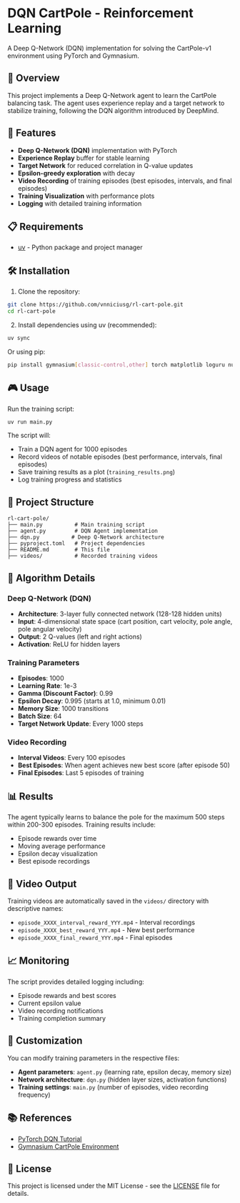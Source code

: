 # DQN CartPole - Reinforcement Learning

A Deep Q-Network (DQN) implementation for solving the CartPole-v1 environment using PyTorch and Gymnasium.

## 🎯 Overview

This project implements a Deep Q-Network agent to learn the CartPole balancing task. The agent uses experience replay and a target network to stabilize training, following the DQN algorithm introduced by DeepMind.

## 🚀 Features

- **Deep Q-Network (DQN)** implementation with PyTorch
- **Experience Replay** buffer for stable learning
- **Target Network** for reduced correlation in Q-value updates
- **Epsilon-greedy exploration** with decay
- **Video Recording** of training episodes (best episodes, intervals, and final episodes)
- **Training Visualization** with performance plots
- **Logging** with detailed training information

## 📋 Requirements

- [uv](https://docs.astral.sh/uv/) - Python package and project manager

## 🛠️ Installation

1. Clone the repository:

```bash
git clone https://github.com/vnniciusg/rl-cart-pole.git
cd rl-cart-pole
```

2. Install dependencies using uv (recommended):

```bash
uv sync
```

Or using pip:

```bash
pip install gymnasium[classic-control,other] torch matplotlib loguru numpy
```

## 🎮 Usage

Run the training script:

```bash
uv run main.py
```

The script will:

- Train a DQN agent for 1000 episodes
- Record videos of notable episodes (best performance, intervals, final episodes)
- Save training results as a plot (`training_results.png`)
- Log training progress and statistics

## 📁 Project Structure

```
rl-cart-pole/
├── main.py          # Main training script
├── agent.py         # DQN Agent implementation
├── dqn.py          # Deep Q-Network architecture
├── pyproject.toml   # Project dependencies
├── README.md        # This file
├── videos/          # Recorded training videos
```

## 🧠 Algorithm Details

### Deep Q-Network (DQN)

- **Architecture**: 3-layer fully connected network (128-128 hidden units)
- **Input**: 4-dimensional state space (cart position, cart velocity, pole angle, pole angular velocity)
- **Output**: 2 Q-values (left and right actions)
- **Activation**: ReLU for hidden layers

### Training Parameters

- **Episodes**: 1000
- **Learning Rate**: 1e-3
- **Gamma (Discount Factor)**: 0.99
- **Epsilon Decay**: 0.995 (starts at 1.0, minimum 0.01)
- **Memory Size**: 1000 transitions
- **Batch Size**: 64
- **Target Network Update**: Every 1000 steps

### Video Recording

- **Interval Videos**: Every 100 episodes
- **Best Episodes**: When agent achieves new best score (after episode 50)
- **Final Episodes**: Last 5 episodes of training

## 📊 Results

The agent typically learns to balance the pole for the maximum 500 steps within 200-300 episodes. Training results include:

- Episode rewards over time
- Moving average performance
- Epsilon decay visualization
- Best episode recordings

## 🎥 Video Output

Training videos are automatically saved in the `videos/` directory with descriptive names:

- `episode_XXXX_interval_reward_YYY.mp4` - Interval recordings
- `episode_XXXX_best_reward_YYY.mp4` - New best performance
- `episode_XXXX_final_reward_YYY.mp4` - Final episodes

## 📈 Monitoring

The script provides detailed logging including:

- Episode rewards and best scores
- Current epsilon value
- Video recording notifications
- Training completion summary

## 🔧 Customization

You can modify training parameters in the respective files:

- **Agent parameters**: `agent.py` (learning rate, epsilon decay, memory size)
- **Network architecture**: `dqn.py` (hidden layer sizes, activation functions)
- **Training settings**: `main.py` (number of episodes, video recording frequency)

## 📚 References

- [PyTorch DQN Tutorial](https://docs.pytorch.org/tutorials/intermediate/reinforcement_q_learning.html)
- [Gymnasium CartPole Environment](https://gymnasium.farama.org/environments/classic_control/cart_pole/)

## 📄 License

This project is licensed under the MIT License - see the [LICENSE](LICENSE) file for details.
